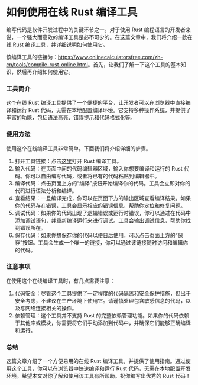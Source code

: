 如何使用在线 Rust 编译工具
================

编写代码是软件开发过程中的关键环节之一。对于使用 Rust 编程语言的开发者来说，一个强大而高效的编译工具是必不可少的。在这篇文章中，我们将介绍一款在线 Rust 编译工具，并详细说明如何使用它。

该编译工具的链接为：<https://www.onlinecalculatorsfree.com/zh-cn/tools/compile-rust-online.html>。首先，让我们了解一下这个工具的基本知识，然后再介绍如何使用它。

### 工具简介

这个在线 Rust 编译工具提供了一个便捷的平台，让开发者可以在浏览器中直接编译和运行 Rust 代码，无需在本地配置编译环境。它支持多种操作系统，并提供了丰富的功能，包括语法高亮、错误提示和代码格式化等。

### 使用方法

使用这个在线编译工具非常简单。下面我们将介绍详细的步骤。

1. 打开工具链接：点击[这里](https://www.onlinecalculatorsfree.com/zh-cn/tools/compile-rust-online.html)打开 Rust 编译工具。
2. 输入代码：在页面中间的代码编辑器区域，输入你想要编译和运行的 Rust 代码。你可以自由编写代码，或者将已有的代码粘贴到编辑器中。
3. 编译代码：点击页面上方的“编译”按钮开始编译你的代码。工具会立即对你的代码进行语法分析和编译。
4. 查看结果：一旦编译完成，你可以在页面下方的输出区域查看编译结果。如果你的代码存在错误，工具会显示相应的错误信息，帮助你定位和修复问题。
5. 调试代码：如果你的代码出现了逻辑错误或运行时错误，你可以通过在代码中添加调试语句，并重新编译运行来进行调试。工具会输出调试信息，帮助你找到错误所在。
6. 保存代码：如果你想保存你的代码以便日后使用，可以点击页面上方的“保存”按钮。工具会生成一个唯一的链接，你可以通过该链接随时访问和编辑你的代码。

### 注意事项

在使用这个在线编译工具时，有几点需要注意：

1. 代码安全：尽管这个工具提供了一定程度的代码隔离和安全保护措施，但出于安全考虑，不建议在生产环境下使用它。请谨慎处理包含敏感信息的代码，以及与网络连接相关的操作。
2. 依赖管理：这个工具并不支持 Rust 的完整依赖管理功能。如果你的代码依赖于其他库或模块，你需要将它们手动添加到代码中，并确保它们能够正确编译和运行。

### 总结

这篇文章介绍了一个方便易用的在线 Rust 编译工具，并提供了使用指南。通过使用这个工具，你可以在浏览器中快速编译和运行 Rust 代码，无需在本地配置开发环境。希望本文对你了解和使用该工具有所帮助。祝你编写出优秀的 Rust 代码！